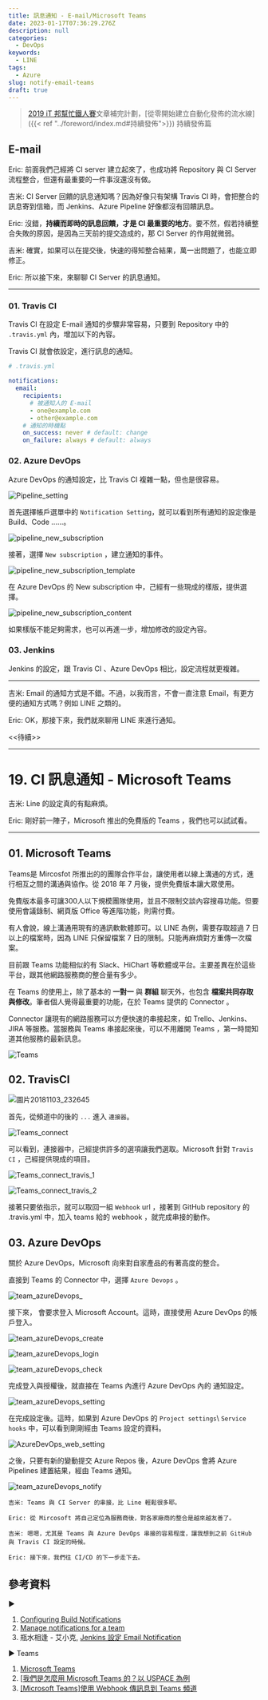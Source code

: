 ```yaml
---
title: 訊息通知 - E-mail/Microsoft Teams
date: 2023-01-17T07:36:29.276Z
description: null
categories:
  - DevOps
keywords:
  - LINE
tags:
  - Azure
slug: notify-email-teams
draft: true
---
```


> [2019 iT 邦幫忙鐵人賽](https://ithelp.ithome.com.tw/users/20107551/ironman/1906)文章補完計劃，[從零開始建立自動化發佈的流水線]({{< ref "../foreword/index.md#持續發佈">}}) 持續發佈篇

<!--more-->

## E-mail

Eric:  前面我們己經將 CI server 建立起來了，也成功將 Repository 與 CI Server 流程整合，但還有最重要的一件事沒還沒有做。

吉米: CI Server 回饋的訊息通知嗎？因為好像只有架構 Travis CI 時，會把整合的訊息寄到信箱，而 Jenkins、Azure Pipeline 好像都沒有回饋訊息。

Eric: 沒錯，**持續而即時的訊息回饋，才是 CI 最重要的地方**。要不然，假若持續整合失敗的原因，是因為三天前的提交造成的，那 CI Server 的作用就微弱。

吉米: 確實，如果可以在提交後，快速的得知整合結果，萬一出問題了，也能立即修正。

Eric: 所以接下來，來聊聊 CI Server 的訊息通知。

---

### 01. Travis CI

Travis CI 在設定 E-mail 通知的步驟非常容易，只要到 Repository 中的 `.travis.yml` 內，增加以下的內容。

Travis CI 就會依設定，進行訊息的通知。

```yaml
# .travis.yml

notifications:
  email:
    recipients:
      # 被通知人的 E-mail
      - one@example.com
      - other@example.com
    # 通知的時機點
    on_success: never # default: change
    on_failure: always # default: always
```

### 02. Azure DevOps

Azure DevOps 的通知設定，比 Travis CI 複雜一點，但也是很容易。

![Pipeline_setting](images/Pipeline_setting.png)

首先選擇帳戶選單中的 `Notification Setting`，就可以看到所有通知的設定像是 Build、Code ……。

![pipeline_new_subscription](images/pipeline_new_subscription.png)

接著，選擇 `New subscription` ，建立通知的事件。

![pipeline_new_subscription_template](images/pipeline_new_subscription_template.png)

在 Azure DevOps 的 New subscription 中，己經有一些現成的樣版，提供選擇。

![pipeline_new_subscription_content](images/pipeline_new_subscription_content.png)

如果樣版不能足夠需求，也可以再進一步，增加修改的設定內容。

### 03. Jenkins

Jenkins 的設定，跟 Travis CI 、Azure DevOps 相比，設定流程就更複雜。

---

吉米: Email 的通知方式是不錯。不過，以我而言，不會一直注意 Email，有更方便的通知方式嗎？例如 LINE 之類的。

Eric: OK，那接下來，我們就來聊用 LINE 來進行通知。

<<待續>>

---


# 19. CI 訊息通知 - Microsoft Teams

吉米: Line 的設定真的有點麻煩。

Eric: 剛好前一陣子，Microsoft 推出的免費版的 Teams ，我們也可以試試看。

---

## 01. Microsoft Teams

Teams是 Mircosfot 所推出的的團隊合作平台，讓使用者以線上溝通的方式，進行相互之間的溝通與協作。從 2018 年 7 月後，提供免費版本讓大眾使用。

免費版本最多可讓300人以下規模團隊使用，並且不限制交談內容搜尋功能。但要使用會議錄制、網頁版 Office 等進階功能，則需付費。

有人會說，線上溝通用現有的通訊軟軟體即可。以 LINE 為例，需要存取超過 7 日以上的檔案時，因為 LINE 只保留檔案 7 日的限制。只能再麻煩對方重傳一次檔案。

目前跟 Teams 功能相似的有 Slack、HiChart 等軟體或平台。主要差異在於這些平台，跟其他網路服務商的整合量有多少。

在 Teams 的使用上，除了基本的 **一對一** 與 **群組** 聊天外，也包含 **檔案共同存取與修改**。筆者個人覺得最重要的功能，在於 Teams 提供的 Connector 。

Connector 讓現有的網路服務可以方便快速的串接起來，如 Trello、Jenkins、JIRA 等服務。當服務與 Teams 串接起來後，可以不用離開 Teams ，第一時間知道其他服務的最新訊息。

![Teams](images/Teams.png)

## 02. TravisCI

![圖片20181103_232645](images/Teams_connect_i.png)

首先，從頻道中的後的 `...` 進入 `連接器`。

![Teams_connect](images/Teams_connect_travis.png)

可以看到，連接器中，己經提供許多的選項讓我們選取。Microsoft 針對 `Travis CI` ，己經提供現成的項目。

![Teams_connect_travis_1](images/Teams_connect_travis_1.png)

![Teams_connect_travis_2](images/Teams_connect_travis_2.png)

接著只要依指示，就可以取回一組 `Webhook` url ，接著到 GitHub repository 的 .travis.yml 中，加入 teams 給的 webhook ，就完成串接的動作。

## 03. Azure DevOps

關於 Azure DevOps，Microsoft 向來對自家產品的有著高度的整合。

直接到 Teams 的 Connector 中，選擇 `Azure Devops` 。

![team_azureDevops_](images/team_azureDevops_.png)

接下來， 會要求登入 Microsoft Account。這時，直接使用 Azure DevOps 的帳戶登入。

![team_azureDevops_create](images/team_azureDevops_create.png)

![team_azureDevops_login](images/team_azureDevops_login.png)

![team_azureDevops_check](images/team_azureDevops_check.png)

完成登入與授權後，就直接在 Teams 內進行 Azure DevOps 內的 通知設定。

![team_azureDevops_setting](images/team_azureDevops_setting.png)

在完成設定後。這時，如果到 Azure DevOps 的 `Project settings`\ `Service hooks` 中，可以看到剛剛經由 Teams 設定的資料。

![AzureDevOps_web_setting](images/AzureDevOps_web_setting.jpeg)

之後，只要有新的變動提交 Azure Repos 後，Azure DevOps 會將 Azure Pipelines 建置結果，經由 Teams 通知。

![team_azureDevops_notify](images/team_azureDevops_notify.png)


```chat
吉米: Teams 與 CI Server 的串接，比 Line 輕鬆很多耶。

Eric: 從 Mircosoft 將自己定位為服務商後，對各家廠商的整合是越來越友善了。

吉米: 嗯嗯，尤其是 Teams 與 Azure DevOps 串接的容易程度，讓我想到之前 GitHub 與 Travis CI 設定的時候。

Eric: 接下來，我們往 CI/CD 的下一步走下去。
```


## 參考資料

▶ 

1. [Configuring Build Notifications](https://docs.travis-ci.com/user/notifications)
2. [Manage notifications for a team](https://docs.microsoft.com/en-us/azure/devops/notifications/howto-manage-team-notifications?view=vsts&viewFallbackFrom=tfs-2015&tabs=new-nav)
3. 瓶水相逢 - 艾小克, [Jenkins 設定 Email Notification](https://dotblogs.com.tw/chhuang/2013/09/05/116412)

▶ Teams

1. [Microsoft Teams](https://products.office.com/zh-tw/microsoft-teams/free)
2. [[我們是怎麼用 Microsoft Teams 的？以 USPACE 為例](https://demo.tc/post/847)
3. [[Microsoft Teams]使用 Webhook 傳訊息到 Teams 頻道](https://dotblogs.com.tw/lapland/2017/04/13/145208)
